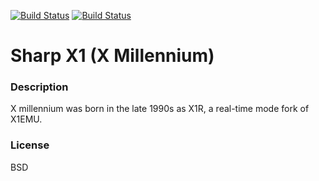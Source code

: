 [![Build Status](https://travis-ci.org/kodi-game/game.libretro.xmil.svg?branch=master)](https://travis-ci.org/kodi-game/game.libretro.xmil)
[![Build Status](https://ci.appveyor.com/api/projects/status/github/kodi-game/game.libretro.xmil?svg=true)](https://ci.appveyor.com/project/kodi-game/game-libretro-xmil)

# Sharp X1 (X Millennium)

### Description
X millennium was born in the late 1990s as X1R, a real-time mode fork of X1EMU.

### License
BSD



